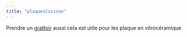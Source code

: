 ```yaml
---
title: "plaquesCuisson"
---
```


Prendre un [grattoir](notes/nettoyage/outils/grattoirPlaque.md) aussi cela est utile pour les plaque en vitrocéramique